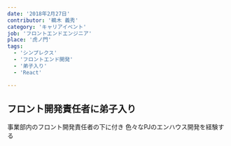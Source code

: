 ```yaml
---
date: '2018年2月27日'
contributor: '鵜木 義秀'
category: 'キャリアイベント'
job: 'フロントエンドエンジニア'
place: '虎ノ門'
tags:
  - 'シンプレクス'
  - 'フロントエンド開発'
  - '弟子入り'
  - 'React'

---
```


<h2>フロント開発責任者に弟子入り</h2>

<p>
    <span>事業部内のフロント開発責任者の下に付き</span>
    <span>色々なPJのエンハウス開発を経験する</span>
</p>